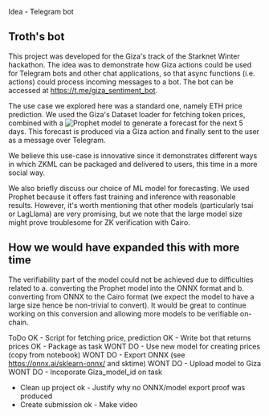 Idea - Telegram bot

## Troth's bot

This project was developed for the Giza's track of the Starknet Winter hackathon. The idea was to demonstrate how Giza actions could be used for Telegram bots and other chat applications, so that async functions (i.e. actions) could process incoming messages to a bot. The bot can be accessed at https://t.me/giza_sentiment_bot.

The use case we explored here was a standard one, namely ETH price prediction. We used the Giza's Dataset loader for fetching token prices, combined with a ![Prophet](https://facebook.github.io/prophet/) model to generate a forecast for the next 5 days. This forecast is produced via a Giza action and finally sent to the user as a message over Telegram.

We believe this use-case is innovative since it demonstrates different ways in which ZKML can be packaged and delivered to users, this time in a more social way.

We also briefly discuss our choice of ML model for forecasting. We used Prophet because it offers fast training and inference with reasonable results. However, it's worth mentioning that other models (particularly tsai or LagLlama) are very promising, but we note that the large model size might prove troublesome for ZK verification with Cairo.

## How we would have expanded this with more time

The verifiability part of the model could not be achieved due to difficulties related to a. converting the Prophet model into the ONNX format and b. converting from ONNX to the Cairo format (we expect the model to have a large size hence be non-trivial to convert). It would be great to continue working on this conversion and allowing more models to be verifiable on-chain.


ToDo
OK - Script for fetching price, prediction
OK - Write bot that returns prices
OK - Package as task
WONT DO - Use new model for creating prices (copy from notebook)
WONT DO - Export ONNX (see https://onnx.ai/sklearn-onnx/ and sktime)
WONT DO - Upload model to Giza
WONT DO - Incoporate Giza_model_id on task
- Clean up project
ok - Justify why no ONNX/model export proof was produced
- Create submission
ok - Make video
